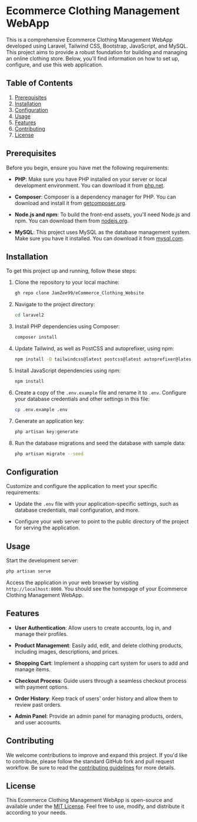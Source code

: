 # Ecommerce Clothing Management WebApp

This is a comprehensive Ecommerce Clothing Management WebApp developed using Laravel, Tailwind CSS, Bootstrap, JavaScript, and MySQL. This project aims to provide a robust foundation for building and managing an online clothing store. Below, you'll find information on how to set up, configure, and use this web application.

## Table of Contents

1. [Prerequisites](#prerequisites)
2. [Installation](#installation)
3. [Configuration](#configuration)
4. [Usage](#usage)
5. [Features](#features)
6. [Contributing](#contributing)
7. [License](#license)

## Prerequisites

Before you begin, ensure you have met the following requirements:

- **PHP**: Make sure you have PHP installed on your server or local development environment. You can download it from [php.net](https://www.php.net/downloads.php).

- **Composer**: Composer is a dependency manager for PHP. You can download and install it from [getcomposer.org](https://getcomposer.org/download/).

- **Node.js and npm**: To build the front-end assets, you'll need Node.js and npm. You can download them from [nodejs.org](https://nodejs.org/).

- **MySQL**: This project uses MySQL as the database management system. Make sure you have it installed. You can download it from [mysql.com](https://www.mysql.com/downloads/).

## Installation

To get this project up and running, follow these steps:

1. Clone the repository to your local machine:

   ```bash
   gh repo clone JamZee99/eCommerce_Clothing_Website
   ```

2. Navigate to the project directory:

   ```bash
   cd laravel2
   ```

3. Install PHP dependencies using Composer:

   ```bash
   composer install
   ```

4. Update Tailwind, as well as PostCSS and autoprefixer, using npm:

   ```bash
   npm install -D tailwindcss@latest postcss@latest autoprefixer@latest
   ```

5. Install JavaScript dependencies using npm:

   ```bash
   npm install
   ```
6. Create a copy of the `.env.example` file and rename it to `.env`. Configure your database credentials and other settings in this file:

   ```bash
   cp .env.example .env
   ```
7. Generate an application key:

   ```bash
   php artisan key:generate
   ```
8. Run the database migrations and seed the database with sample data:

   ```bash
   php artisan migrate --seed
   ```

## Configuration

Customize and configure the application to meet your specific requirements:

- Update the `.env` file with your application-specific settings, such as database credentials, mail configuration, and more.

- Configure your web server to point to the public directory of the project for serving the application.

## Usage

Start the development server:

```bash
php artisan serve
```

Access the application in your web browser by visiting `http://localhost:8000`. You should see the homepage of your Ecommerce Clothing Management WebApp.

## Features

- **User Authentication**: Allow users to create accounts, log in, and manage their profiles.

- **Product Management**: Easily add, edit, and delete clothing products, including images, descriptions, and prices.

- **Shopping Cart**: Implement a shopping cart system for users to add and manage items.

- **Checkout Process**: Guide users through a seamless checkout process with payment options.

- **Order History**: Keep track of users' order history and allow them to review past orders.

- **Admin Panel**: Provide an admin panel for managing products, orders, and user accounts.

## Contributing

We welcome contributions to improve and expand this project. If you'd like to contribute, please follow the standard GitHub fork and pull request workflow. Be sure to read the [contributing guidelines](CONTRIBUTING.md) for more details.

## License

This Ecommerce Clothing Management WebApp is open-source and available under the [MIT License](LICENSE). Feel free to use, modify, and distribute it according to your needs.
